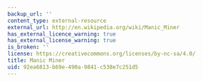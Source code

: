 ```yaml
---
backup_url: ''
content_type: external-resource
external_url: http://en.wikipedia.org/wiki/Manic_Miner
has_external_licence_warning: true
has_external_license_warning: true
is_broken: ''
license: https://creativecommons.org/licenses/by-nc-sa/4.0/
title: Manic Miner
uid: 92ea6813-b69e-490a-9841-c538e7c251d5
---
```

